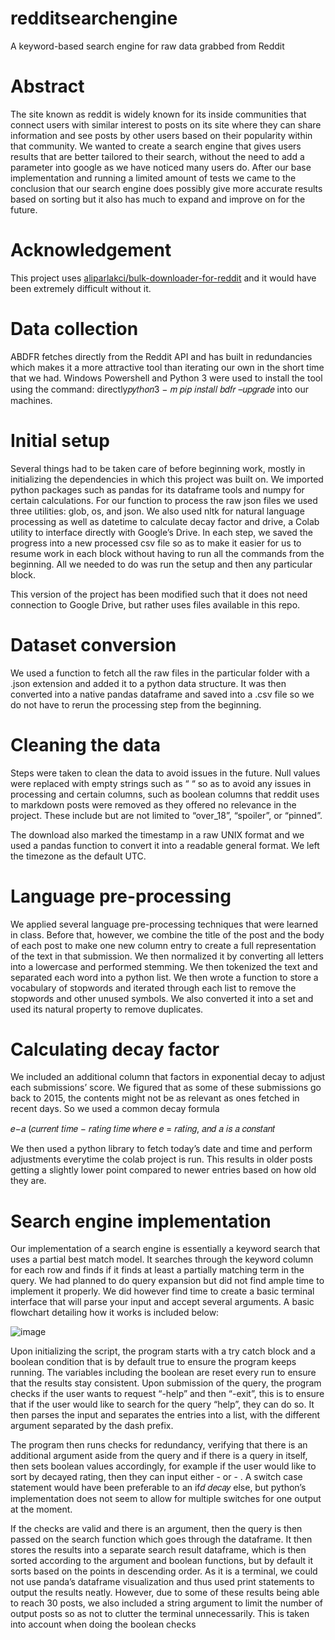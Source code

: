 # redditsearchengine
A keyword-based search engine for raw data grabbed from Reddit

# Abstract

The site known as reddit is widely known for its inside communities that connect users with
similar interest to posts on its site where they can share information and see posts by other users
based on their popularity within that community. We wanted to create a search engine that gives
users results that are better tailored to their search, without the need to add a parameter into
google as we have noticed many users do. After our base implementation and running a limited
amount of tests we came to the conclusion that our search engine does possibly give more
accurate results based on sorting but it also has much to expand and improve on for the future.

# Acknowledgement

This project uses [aliparlakci/bulk-downloader-for-reddit](https://github.com/aliparlakci/bulk-downloader-for-reddit) and it would have been extremely difficult without it.



# Data collection

ABDFR fetches directly from the Reddit API and has built in redundancies which makes it a more attractive tool than iterating our
own in the short time that we had. Windows Powershell and Python 3 were used to
install the tool using the command: directly𝑝𝑦𝑡ℎ𝑜𝑛3 − 𝑚 𝑝𝑖𝑝 𝑖𝑛𝑠𝑡𝑎𝑙𝑙 𝑏𝑑𝑓𝑟 –𝑢𝑝𝑔𝑟𝑎𝑑𝑒
into our machines.

# Initial setup

Several things had to be taken care of before beginning work, mostly in initializing the
dependencies in which this project was built on. We imported python packages such as
pandas for its dataframe tools and numpy for certain calculations. For our function to
process the raw json files we used three utilities: glob, os, and json. We also used nltk for
natural language processing as well as datetime to calculate decay factor and drive, a
Colab utility to interface directly with Google’s Drive. In each step, we saved the
progress into a new processed csv file so as to make it easier for us to resume work in
each block without having to run all the commands from the beginning. All we needed to
do was run the setup and then any particular block.

This version of the project has been modified such that it does not need connection to Google Drive, but rather uses files available in this repo.

# Dataset conversion
 We used a function to fetch all the raw files in the particular folder with a
.json extension and added it to a python data structure. It was then converted into a native
pandas dataframe and saved into a .csv file so we do not have to rerun the processing step
from the beginning.

# Cleaning the data
Steps were taken to clean the data to avoid issues in the future. Null values were replaced
with empty strings such as “ “ so as to avoid any issues in processing and certain
columns, such as boolean columns that reddit uses to markdown posts were removed as
they offered no relevance in the project. These include but are not limited to “over_18”,
“spoiler”, or “pinned”.

The download also marked the timestamp in a raw UNIX format and we used a pandas
function to convert it into a readable general format. We left the timezone as the default
UTC.

# Language pre-processing
We applied several language pre-processing techniques that were learned in class. Before
that, however, we combine the title of the post and the body of each post to make one
new column entry to create a full representation of the text in that submission. We then
normalized it by converting all letters into a lowercase and performed stemming. We then
tokenized the text and separated each word into a python list. We then wrote a function to
store a vocabulary of stopwords and iterated through each list to remove the stopwords
and other unused symbols. We also converted it into a set and used its natural property to
remove duplicates.

# Calculating decay factor
We included an additional column that factors in exponential decay to adjust each
submissions’ score. We figured that as some of these submissions go back to 2015, the
contents might not be as relevant as ones fetched in recent days. So we used a common
decay formula

𝑒−𝑎 (𝑐𝑢𝑟𝑟𝑒𝑛𝑡 𝑡𝑖𝑚𝑒 − 𝑟𝑎𝑡𝑖𝑛𝑔 𝑡𝑖𝑚𝑒 𝑤ℎ𝑒𝑟𝑒 𝑒 = 𝑟𝑎𝑡𝑖𝑛𝑔, 𝑎𝑛𝑑 𝑎 𝑖𝑠 𝑎 𝑐𝑜𝑛𝑠𝑡𝑎𝑛𝑡

We then used a python library to fetch today’s date and time and perform adjustments
everytime the colab project is run. This results in older posts getting a slightly lower point
compared to newer entries based on how old they are.

# Search engine implementation
Our implementation of a search engine is essentially a keyword search that uses a partial
best match model. It searches through the keyword column for each row and finds if it
finds at least a partially matching term in the query. We had planned to do query
expansion but did not find ample time to implement it properly.
We did however find time to create a basic terminal interface that will parse your input
and accept several arguments. A basic flowchart detailing how it works is included
below:

![image](https://user-images.githubusercontent.com/48269287/211879933-34512161-969e-4b01-bb21-54823b12b1be.png)

Upon initializing the script, the program starts with a try catch block and a boolean
condition that is by default true to ensure the program keeps running. The variables
including the boolean are reset every run to ensure that the results stay consistent. Upon
submission of the query, the program checks if the user wants to request “-help” and then
“-exit”, this is to ensure that if the user would like to search for the query “help”, they can
do so. It then parses the input and separates the entries into a list, with the different
argument separated by the dash prefix.

The program then runs checks for redundancy, verifying that there is an additional
argument aside from the query and if there is a query in itself, then sets boolean values
accordingly, for example if the user would like to sort by decayed rating, then they can
input either - or - . A switch case statement would have been preferable to an if𝑑 𝑑𝑒𝑐𝑎𝑦
else, but python’s implementation does not seem to allow for multiple switches for one
output at the moment.

If the checks are valid and there is an argument, then the query is then passed on the
search function which goes through the dataframe. It then stores the results into a
separate search result dataframe, which is then sorted according to the argument and
boolean functions, but by default it sorts based on the points in descending order. As it is
a terminal, we could not use panda’s dataframe visualization and thus used print
statements to output the results neatly. However, due to some of these results being able
to reach 30 posts, we also included a string argument to limit the number of output posts
so as not to clutter the terminal unnecessarily. This is taken into account when doing the
boolean checks
